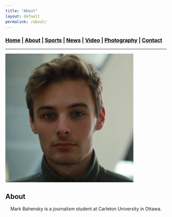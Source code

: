 ```yaml
---
title: "About"
layout: default
permalink: /about/
---
```


### [<span style="color:black">Home</span>](https://www.markbahensky.com) \| [<span style="color:black">About</span>](about.md) \| [<span style="color:black">Sports</span>](sports.md) \| [<span style="color:black">News</span>](news.md) \| [<span style="color:black">Video</span>](video.md) \| [<span style="color:black">Photography</span>](photography.md) \| [<span style="color:black">Contact</span>](contact.md)
_____

![<div align="center">Headshot</div>](MarkBahensky_Headshot.jpg)

## About

<div align="center">Mark Bahensky is a journalism student at Carleton University in Ottawa.</div>
